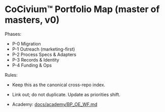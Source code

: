 <!-- status: stub; target: 150+ words -->
# CoCivium™ Portfolio Map (master of masters, v0)

Phases:
- P-0 Migration
- P-1 Outreach (marketing-first)
- P-2 Process Specs & Adapters
- P-3 Records & Identity
- P-4 Funding & Ops

Rules:
- Keep this as the canonical cross-repo index.
- Link out; do not duplicate.  Update as priorities shift.

- Academy: [docs/academy/BP_OE_WF.md](../academy/BP_OE_WF.md)


